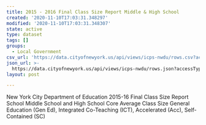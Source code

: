 ```yaml
---
title: 2015 - 2016 Final Class Size Report Middle & High School
created: '2020-11-10T17:03:31.348297'
modified: '2020-11-10T17:03:31.348307'
state: active
type: dataset
tags: []
groups:
  - Local Government
csv_url: 'https://data.cityofnewyork.us/api/views/icps-nwdu/rows.csv?accessType=DOWNLOAD'
json_url: >-
  https://data.cityofnewyork.us/api/views/icps-nwdu/rows.json?accessType=DOWNLOAD
layout: post

---
```

New York City Department of Education
2015-16 Final Class Size Report
School Middle School and High School Core Average Class Size
General Education (Gen Ed), Integrated Co-Teaching (ICT), Accelerated (Acc), Self-Contained (SC)
